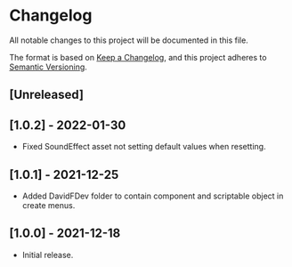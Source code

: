 # Changelog
All notable changes to this project will be documented in this file.

The format is based on [Keep a Changelog](https://keepachangelog.com/en/1.0.0/),
and this project adheres to [Semantic Versioning](https://semver.org/spec/v2.0.0.html).

## [Unreleased]

## [1.0.2] - 2022-01-30
- Fixed SoundEffect asset not setting default values when resetting.

## [1.0.1] - 2021-12-25
- Added DavidFDev folder to contain component and scriptable object in create menus.

## [1.0.0] - 2021-12-18
- Initial release.